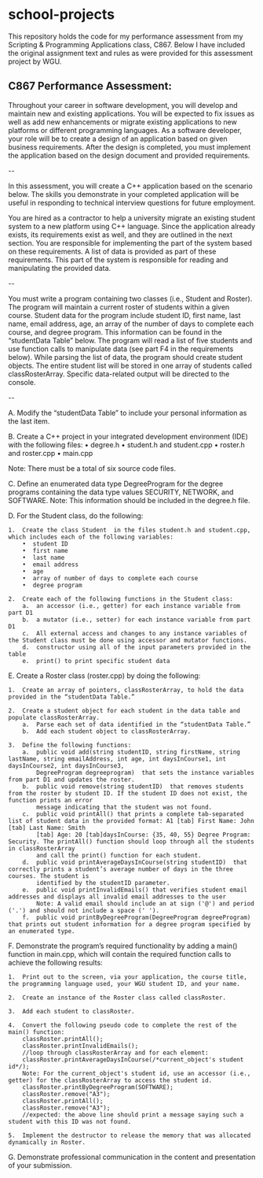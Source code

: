 # school-projects

This repository holds the code for my performance assessment
from my Scripting & Programming Applications class, C867.
Below I have included the original assignment text and rules
as were provided for this assessment project by WGU.


C867 Performance Assessment:
--
Throughout your career in software development, you will develop and maintain new and existing applications. You will be expected to fix issues as well as add new enhancements or migrate existing applications to new platforms or different programming languages. As a software developer, your role will be to create a design of an application based on given business requirements. After the design is completed, you must implement the application based on the design document and provided requirements.

--

In this assessment, you will create a C++ application based on the scenario below. The skills you demonstrate in your completed application will be useful in responding to technical interview questions for future employment. 

You are hired as a contractor to help a university migrate an existing student system to a new platform using C++ language. Since the application already exists, its requirements exist as well, and they are outlined in the next section. You are responsible for implementing the part of the system based on these requirements. A list of data is provided as part of these requirements. This part of the system is responsible for reading and manipulating the provided data.

--

You must write a program containing two classes (i.e., Student and Roster). The program will maintain a current roster of students within a given course. Student data for the program include student ID, first name, last name, email address, age, an array of the number of days to complete each course, and degree program. This information can be found in the “studentData Table” below. The program will read a list of five students and use function calls to manipulate data (see part F4 in the requirements below). While parsing the list of data, the program should create student objects. The entire student list will be stored in one array of students called classRosterArray. Specific data-related output will be directed to the console.

--

A.  Modify the “studentData Table” to include your personal information as the last item.

B.  Create a C++ project in your integrated development environment (IDE) with the following files:
    •  degree.h
    •  student.h and student.cpp
    •  roster.h and roster.cpp
    •  main.cpp

Note: There must be a total of six source code files.

C.  Define an enumerated data type DegreeProgram for the degree programs containing the data type values SECURITY, NETWORK, and SOFTWARE.
    Note: This information should be included in the degree.h file.

D.  For the Student class, do the following:

    1.  Create the class Student  in the files student.h and student.cpp, which includes each of the following variables:
        •  student ID
        •  first name
        •  last name
        •  email address
        •  age
        •  array of number of days to complete each course
        •  degree program

    2.  Create each of the following functions in the Student class:
        a.  an accessor (i.e., getter) for each instance variable from part D1
        b.  a mutator (i.e., setter) for each instance variable from part D1
        c.  All external access and changes to any instance variables of the Student class must be done using accessor and mutator functions.
        d.  constructor using all of the input parameters provided in the table
        e.  print() to print specific student data
 
E.  Create a Roster class (roster.cpp) by doing the following:

    1.  Create an array of pointers, classRosterArray, to hold the data provided in the “studentData Table.”

    2.  Create a student object for each student in the data table and populate classRosterArray.
        a.  Parse each set of data identified in the “studentData Table.”
        b.  Add each student object to classRosterArray.

    3.  Define the following functions:
        a.  public void add(string studentID, string firstName, string lastName, string emailAddress, int age, int daysInCourse1, int daysInCourse2, int daysInCourse3,
            DegreeProgram degreeprogram)  that sets the instance variables from part D1 and updates the roster.
        b.  public void remove(string studentID)  that removes students from the roster by student ID. If the student ID does not exist, the function prints an error
            message indicating that the student was not found.
        c.  public void printAll() that prints a complete tab-separated list of student data in the provided format: A1 [tab] First Name: John [tab] Last Name: Smith
            [tab] Age: 20 [tab]daysInCourse: {35, 40, 55} Degree Program: Security. The printAll() function should loop through all the students in classRosterArray
            and call the print() function for each student.
        d.  public void printAverageDaysInCourse(string studentID)  that correctly prints a student’s average number of days in the three courses. The student is 
            identified by the studentID parameter.
        e.  public void printInvalidEmails() that verifies student email addresses and displays all invalid email addresses to the user
            Note: A valid email should include an at sign ('@') and period ('.') and should not include a space (' ').
        f.  public void printByDegreeProgram(DegreeProgram degreeProgram) that prints out student information for a degree program specified by an enumerated type.

F.  Demonstrate the program’s required functionality by adding a main() function in main.cpp, which will contain the required function calls to achieve the following 
    results:

    1.  Print out to the screen, via your application, the course title, the programming language used, your WGU student ID, and your name.

    2.  Create an instance of the Roster class called classRoster.

    3.  Add each student to classRoster.

    4.  Convert the following pseudo code to complete the rest of the  main() function:
        classRoster.printAll();
        classRoster.printInvalidEmails();
        //loop through classRosterArray and for each element:
        classRoster.printAverageDaysInCourse(/*current_object's student id*/);
        Note: For the current_object's student id, use an accessor (i.e., getter) for the classRosterArray to access the student id.
        classRoster.printByDegreeProgram(SOFTWARE);
        classRoster.remove("A3");
        classRoster.printAll();
        classRoster.remove("A3");
        //expected: the above line should print a message saying such a student with this ID was not found.

    5.  Implement the destructor to release the memory that was allocated dynamically in Roster.
 
G.  Demonstrate professional communication in the content and presentation of your submission.
